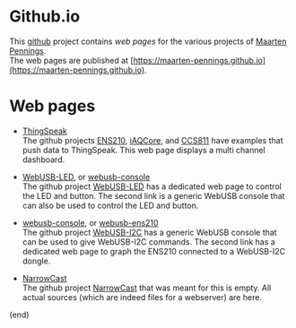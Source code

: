 # Github.io
This [github](https://github.com/maarten-pennings/maarten-pennings.github.io) project contains _web pages_ 
for the various projects of [Maarten Pennings](https://github.com/maarten-pennings).  
The web pages are published at [https://maarten-pennings.github.io](https://maarten-pennings.github.io).


# Web pages
 * [ThingSpeak](ThingSpeak)  
   The github projects [ENS210](https://github.com/maarten-pennings/ENS210), 
   [iAQCore](https://github.com/maarten-pennings/iAQcore), and 
   [CCS811](https://github.com/maarten-pennings/CCS811) 
   have examples that push data to ThingSpeak.
   This web page displays a multi channel dashboard.

 * [WebUSB-LED](WebUSB-LED), or [webusb-console](webusb-console)  
   The github project [WebUSB-LED](https://github.com/maarten-pennings/WebUSB-LED) 
   has a dedicated web page to control the LED and button.
   The second link is a generic WebUSB console that can also be used to control the LED and button.

 * [webusb-console](webusb-console), or [webusb-ens210](webusb-ens210)  
   The github project [WebUSB-I2C](https://github.com/maarten-pennings/WebUSB-I2C) 
   has a generic WebUSB console that can be used to give WebUSB-I2C commands.
   The second link has a dedicated web page to graph the ENS210 connected to a WebUSB-I2C dongle.

 * [NarrowCast](NarrowCast/narrowcast.html?example.list.xml&mix)  
   The github project [NarrowCast](https://github.com/maarten-pennings/NarrowCast) 
   that was meant for this is empty. All actual sources (which are indeed files for a webserver)
   are here.

(end)
